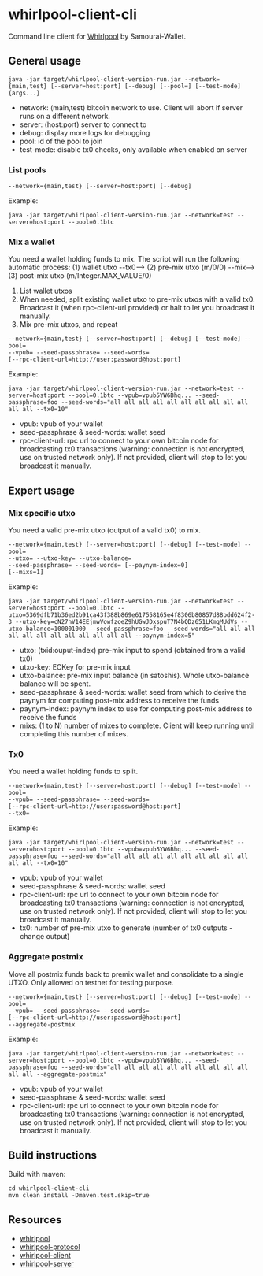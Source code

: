# whirlpool-client-cli

Command line client for [Whirlpool](https://github.com/Samourai-Wallet/Whirlpool) by Samourai-Wallet.


## General usage
```
java -jar target/whirlpool-client-version-run.jar --network={main,test} [--server=host:port] [--debug] [--pool=] [--test-mode] {args...}
```
- network: (main,test) bitcoin network to use. Client will abort if server runs on a different network.
- server: (host:port) server to connect to
- debug: display more logs for debugging
- pool: id of the pool to join
- test-mode: disable tx0 checks, only available when enabled on server

### List pools
```
--network={main,test} [--server=host:port] [--debug]
```

Example:
```
java -jar target/whirlpool-client-version-run.jar --network=test --server=host:port --pool=0.1btc
```

### Mix a wallet
You need a wallet holding funds to mix. The script will run the following automatic process:
(1) wallet utxo --tx0--> (2) pre-mix utxo (m/0/0) --mix--> (3) post-mix utxo (m/Integer.MAX_VALUE/0)
1. List wallet utxos
2. When needed, split existing wallet utxo to pre-mix utxos with a valid tx0. Broadcast it (when rpc-client-url provided) or halt to let you broadcast it manually.
3. Mix pre-mix utxos, and repeat

```
--network={main,test} [--server=host:port] [--debug] [--test-mode] --pool=
--vpub= --seed-passphrase= --seed-words=
[--rpc-client-url=http://user:password@host:port]
```

Example:
```
java -jar target/whirlpool-client-version-run.jar --network=test --server=host:port --pool=0.1btc --vpub=vpub5YW6Bhq... --seed-passphrase=foo --seed-words="all all all all all all all all all all all all --tx0=10"
```
- vpub: vpub of your wallet
- seed-passphrase & seed-words: wallet seed
- rpc-client-url: rpc url to connect to your own bitcoin node for broadcasting tx0 transactions (warning: connection is not encrypted, use on trusted network only). If not provided, client will stop to let you broadcast it manually.

## Expert usage

### Mix specific utxo
You need a valid pre-mix utxo (output of a valid tx0) to mix.
```
--network={main,test} [--server=host:port] [--debug] [--test-mode] --pool=
--utxo= --utxo-key= --utxo-balance=
--seed-passphrase= --seed-words= [--paynym-index=0]
[--mixs=1]
```

Example:
```
java -jar target/whirlpool-client-version-run.jar --network=test --server=host:port --pool=0.1btc --utxo=5369dfb71b36ed2b91ca43f388b869e617558165e4f8306b80857d88bdd624f2-3 --utxo-key=cN27hV14EEjmwVowfzoeZ9hUGwJDxspuT7N4bQDz651LKmqMUdVs --utxo-balance=100001000 --seed-passphrase=foo --seed-words="all all all all all all all all all all all all --paynym-index=5"
```
- utxo: (txid:ouput-index) pre-mix input to spend (obtained from a valid tx0)
- utxo-key: ECKey for pre-mix input
- utxo-balance: pre-mix input balance (in satoshis). Whole utxo-balance balance will be spent.
- seed-passphrase & seed-words: wallet seed from which to derive the paynym for computing post-mix address to receive the funds
- paynym-index: paynym index to use for computing post-mix address to receive the funds
- mixs: (1 to N) number of mixes to complete. Client will keep running until completing this number of mixes.


### Tx0
You need a wallet holding funds to split.
```
--network={main,test} [--server=host:port] [--debug] [--test-mode] --pool=
--vpub= --seed-passphrase= --seed-words=
[--rpc-client-url=http://user:password@host:port]
--tx0=
```

Example:
```
java -jar target/whirlpool-client-version-run.jar --network=test --server=host:port --pool=0.1btc --vpub=vpub5YW6Bhq... --seed-passphrase=foo --seed-words="all all all all all all all all all all all all --tx0=10"
```
- vpub: vpub of your wallet
- seed-passphrase & seed-words: wallet seed
- rpc-client-url: rpc url to connect to your own bitcoin node for broadcasting tx0 transactions (warning: connection is not encrypted, use on trusted network only). If not provided, client will stop to let you broadcast it manually.
- tx0: number of pre-mix utxo to generate (number of tx0 outputs - change output)

### Aggregate postmix
Move all postmix funds back to premix wallet and consolidate to a single UTXO.
Only allowed on testnet for testing purpose.
```
--network={main,test} [--server=host:port] [--debug] [--test-mode] --pool=
--vpub= --seed-passphrase= --seed-words=
[--rpc-client-url=http://user:password@host:port]
--aggregate-postmix
```

Example:
```
java -jar target/whirlpool-client-version-run.jar --network=test --server=host:port --pool=0.1btc --vpub=vpub5YW6Bhq... --seed-passphrase=foo --seed-words="all all all all all all all all all all all all --aggregate-postmix"
```
- vpub: vpub of your wallet
- seed-passphrase & seed-words: wallet seed
- rpc-client-url: rpc url to connect to your own bitcoin node for broadcasting tx0 transactions (warning: connection is not encrypted, use on trusted network only). If not provided, client will stop to let you broadcast it manually.


## Build instructions
Build with maven:

```
cd whirlpool-client-cli
mvn clean install -Dmaven.test.skip=true
```

## Resources
 * [whirlpool](https://github.com/Samourai-Wallet/Whirlpool)
 * [whirlpool-protocol](https://github.com/Samourai-Wallet/whirlpool-protocol)
 * [whirlpool-client](https://github.com/Samourai-Wallet/whirlpool-client)
 * [whirlpool-server](https://github.com/Samourai-Wallet/whirlpool-server)
